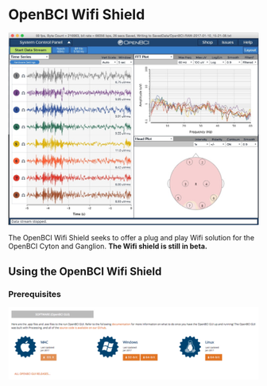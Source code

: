 # OpenBCI Wifi Shield

![image](../assets/images/GUI-V2-SCREENSHOT.JPG)

The OpenBCI Wifi Shield seeks to offer a plug and play Wifi solution for the OpenBCI Cyton and Ganglion. **The Wifi shield is still in beta.**

## Using the OpenBCI Wifi Shield

### Prerequisites


![image](../assets/images/Downloads.JPG)
